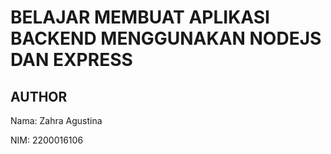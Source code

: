 # BELAJAR MEMBUAT APLIKASI BACKEND MENGGUNAKAN NODEJS DAN EXPRESS

## AUTHOR

Nama:
Zahra Agustina

NIM:
2200016106